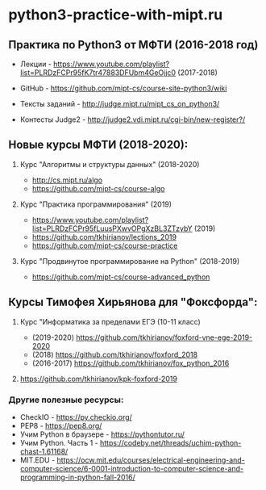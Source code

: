 # python3-practice-with-mipt.ru
## Практика по Python3 от МФТИ (2016-2018 год)
- Лекции - https://www.youtube.com/playlist?list=PLRDzFCPr95fK7tr47883DFUbm4GeOjjc0 (2017-2018)

- GitHub - https://github.com/mipt-cs/course-site-python3/wiki

- Тексты заданий - http://judge.mipt.ru/mipt_cs_on_python3/

- Контесты Judge2 - http://judge2.vdi.mipt.ru/cgi-bin/new-register?/

## Новые курсы МФТИ (2018-2020):
1) Курс "Алгоритмы и структуры данных" (2018-2020)
    - http://cs.mipt.ru/algo
    - https://github.com/mipt-cs/course-algo

2) Курс "Практика программирования" (2019)
    - https://www.youtube.com/playlist?list=PLRDzFCPr95fLuusPXwvOPgXzBL3ZTzybY (2019)
    - https://github.com/tkhirianov/lections_2019
    - https://github.com/mipt-cs/course-practice

3) Курс "Продвинутое программирование на Python" (2018-2019)
    - https://github.com/mipt-cs/course-advanced_python

##  Курсы Тимофея Хирьянова для "Фоксфорда":
1) Курс "Информатика за пределами ЕГЭ (10-11 класс) 
    - (2019-2020) https://github.com/tkhirianov/foxford-vne-ege-2019-2020
    - (2018) https://github.com/tkhirianov/foxford_2018 
    - (2016-2017) https://github.com/tkhirianov/fox_python_2016 

2) https://github.com/tkhirianov/kpk-foxford-2019


### Другие полезные ресурсы:
- CheckIO - https://py.checkio.org/
- PEP8 - https://pep8.org/
- Учим Python в браузере - https://pythontutor.ru/
- Учим Python. Часть 1 - https://codeby.net/threads/uchim-python-chast-1.61168/ 
- MIT.EDU - https://ocw.mit.edu/courses/electrical-engineering-and-computer-science/6-0001-introduction-to-computer-science-and-programming-in-python-fall-2016/
